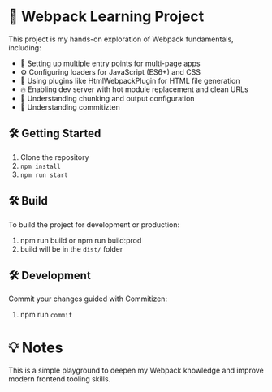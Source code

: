 # 🚀 Webpack Learning Project

This project is my hands-on exploration of Webpack fundamentals, including:

- 🎯 Setting up multiple entry points for multi-page apps
- ⚙️ Configuring loaders for JavaScript (ES6+) and CSS
- 📄 Using plugins like HtmlWebpackPlugin for HTML file generation
- 🔥 Enabling dev server with hot module replacement and clean URLs
- 🧩 Understanding chunking and output configuration
- 🎯 Understanding commitizten

## 🛠 Getting Started

1. Clone the repository
2. `npm install`
3. `npm run start`

## 🛠 Build

To build the project for development or production:

1. npm run build or npm run build:prod
2. build will be in the `dist/` folder

## 🛠 Development

Commit your changes guided with Commitizen:

1. npm run `commit`

# 💡 Notes

This is a simple playground to deepen my Webpack knowledge and improve modern frontend tooling skills.
